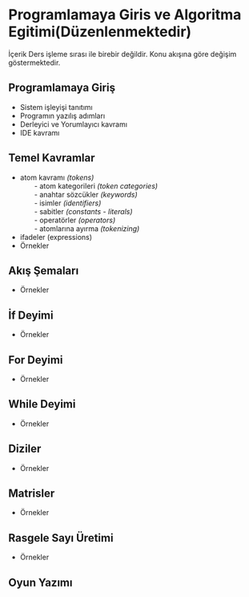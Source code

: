 # Programlamaya Giris ve Algoritma Egitimi(Düzenlenmektedir)

İçerik Ders işleme sırası ile birebir değildir. Konu akışına göre değişim göstermektedir.

##  __Programlamaya Giriş__
- Sistem işleyişi tanıtımı <br>
- Programın yazılış adımları <br>
- Derleyici ve Yorumlayıcı kavramı <br>
- IDE kavramı <br>

## __Temel Kavramlar__
- atom kavramı _(tokens)_ <br>
&emsp;&emsp;- atom kategorileri _(token categories)_<br>
&emsp;&emsp;- anahtar sözcükler _(keywords)_<br>
&emsp;&emsp;- isimler _(identifiers)_<br>
&emsp;&emsp;- sabitler _(constants - literals)_<br>
&emsp;&emsp;- operatörler _(operators)_<br>
&emsp;&emsp;- atomlarına ayırma _(tokenizing)_<br>
- ifadeler (expressions)<br>
- Örnekler

## __Akış Şemaları__
- Örnekler

## __İf Deyimi__
- Örnekler

## __For Deyimi__
- Örnekler

## __While Deyimi__
- Örnekler

## __Diziler__
- Örnekler

## __Matrisler__
- Örnekler

## __Rasgele Sayı Üretimi__
- Örnekler

## __Oyun Yazımı__
